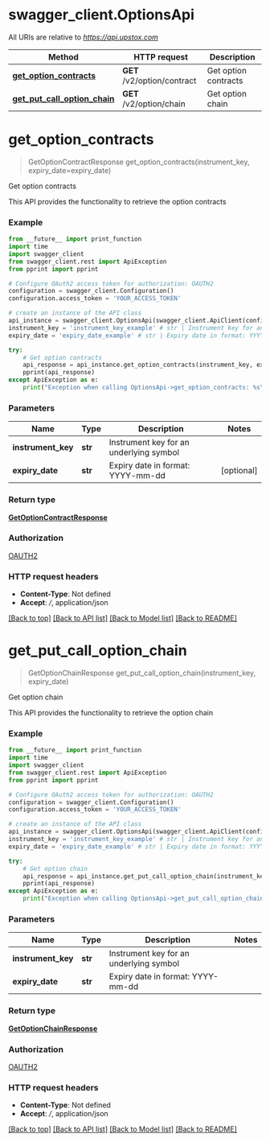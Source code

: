 # swagger_client.OptionsApi

All URIs are relative to *https://api.upstox.com*

Method | HTTP request | Description
------------- | ------------- | -------------
[**get_option_contracts**](OptionsApi.md#get_option_contracts) | **GET** /v2/option/contract | Get option contracts
[**get_put_call_option_chain**](OptionsApi.md#get_put_call_option_chain) | **GET** /v2/option/chain | Get option chain

# **get_option_contracts**
> GetOptionContractResponse get_option_contracts(instrument_key, expiry_date=expiry_date)

Get option contracts

This API provides the functionality to retrieve the option contracts

### Example
```python
from __future__ import print_function
import time
import swagger_client
from swagger_client.rest import ApiException
from pprint import pprint

# Configure OAuth2 access token for authorization: OAUTH2
configuration = swagger_client.Configuration()
configuration.access_token = 'YOUR_ACCESS_TOKEN'

# create an instance of the API class
api_instance = swagger_client.OptionsApi(swagger_client.ApiClient(configuration))
instrument_key = 'instrument_key_example' # str | Instrument key for an underlying symbol
expiry_date = 'expiry_date_example' # str | Expiry date in format: YYYY-mm-dd (optional)

try:
    # Get option contracts
    api_response = api_instance.get_option_contracts(instrument_key, expiry_date=expiry_date)
    pprint(api_response)
except ApiException as e:
    print("Exception when calling OptionsApi->get_option_contracts: %s\n" % e)
```

### Parameters

Name | Type | Description  | Notes
------------- | ------------- | ------------- | -------------
 **instrument_key** | **str**| Instrument key for an underlying symbol | 
 **expiry_date** | **str**| Expiry date in format: YYYY-mm-dd | [optional] 

### Return type

[**GetOptionContractResponse**](GetOptionContractResponse.md)

### Authorization

[OAUTH2](../README.md#OAUTH2)

### HTTP request headers

 - **Content-Type**: Not defined
 - **Accept**: */*, application/json

[[Back to top]](#) [[Back to API list]](../README.md#documentation-for-api-endpoints) [[Back to Model list]](../README.md#documentation-for-models) [[Back to README]](../README.md)

# **get_put_call_option_chain**
> GetOptionChainResponse get_put_call_option_chain(instrument_key, expiry_date)

Get option chain

This API provides the functionality to retrieve the option chain

### Example
```python
from __future__ import print_function
import time
import swagger_client
from swagger_client.rest import ApiException
from pprint import pprint

# Configure OAuth2 access token for authorization: OAUTH2
configuration = swagger_client.Configuration()
configuration.access_token = 'YOUR_ACCESS_TOKEN'

# create an instance of the API class
api_instance = swagger_client.OptionsApi(swagger_client.ApiClient(configuration))
instrument_key = 'instrument_key_example' # str | Instrument key for an underlying symbol
expiry_date = 'expiry_date_example' # str | Expiry date in format: YYYY-mm-dd

try:
    # Get option chain
    api_response = api_instance.get_put_call_option_chain(instrument_key, expiry_date)
    pprint(api_response)
except ApiException as e:
    print("Exception when calling OptionsApi->get_put_call_option_chain: %s\n" % e)
```

### Parameters

Name | Type | Description  | Notes
------------- | ------------- | ------------- | -------------
 **instrument_key** | **str**| Instrument key for an underlying symbol | 
 **expiry_date** | **str**| Expiry date in format: YYYY-mm-dd | 

### Return type

[**GetOptionChainResponse**](GetOptionChainResponse.md)

### Authorization

[OAUTH2](../README.md#OAUTH2)

### HTTP request headers

 - **Content-Type**: Not defined
 - **Accept**: */*, application/json

[[Back to top]](#) [[Back to API list]](../README.md#documentation-for-api-endpoints) [[Back to Model list]](../README.md#documentation-for-models) [[Back to README]](../README.md)

